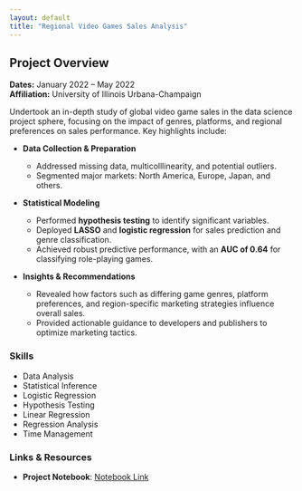 ```yaml
---
layout: default
title: "Regional Video Games Sales Analysis"
---
```


## Project Overview
**Dates:** January 2022 – May 2022  
**Affiliation:** University of Illinois Urbana-Champaign

Undertook an in-depth study of global video game sales in the data science project sphere, focusing on the impact of genres, platforms, and regional preferences on sales performance. Key highlights include:

- **Data Collection & Preparation**
    - Addressed missing data, multicolllinearity, and potential outliers.
    - Segmented major markets: North America, Europe, Japan, and others.

- **Statistical Modeling**
    - Performed **hypothesis testing** to identify significant variables.
    - Deployed **LASSO** and **logistic regression** for sales prediction and genre classification.
    - Achieved robust predictive performance, with an **AUC of 0.64** for classifying role-playing games.

- **Insights & Recommendations**
    - Revealed how factors such as differing game genres, platform preferences, and region-specific marketing strategies influence overall sales.
    - Provided actionable guidance to developers and publishers to optimize marketing tactics.

### Skills
- Data Analysis
- Statistical Inference
- Logistic Regression
- Hypothesis Testing
- Linear Regression
- Regression Analysis
- Time Management

### Links & Resources
- **Project Notebook**: [Notebook Link](https://github.com/YuxuanMa-sys/Data-Science-Exploration/blob/main/Final%20Exam.ipynb)
